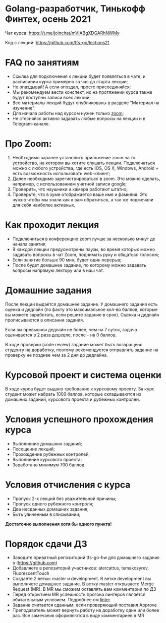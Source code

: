 # Golang-разработчик, Тинькофф Финтех, осень 2021

Чат курса: https://t.me/joinchat/mVIABgXDGARhNWMy

Код с лекций: https://github.com/tfs-go/lections21



# FAQ по занятиям
- Ссылка для подключения к лекции будет появляться в чате, и расписании курса примерно за час до старта лекции;
- Не опаздывай! А если опоздал, просто присоединяйся;
- Мы рекомендуем вести конспект, но на протяжении курса также будут доступны записи всех лекций;
- Все материалы лекций будут опубликованы в разделе "Материал на изучение";
- Для начала работы над курсом нужен только [zoom](https://zoom.us/support/down4j);
- Не стесняйся активно задавать любые вопросы на лекции и в Telegram-канале.

# Про Zoom:
1. Необходимо заранее установить приложение zoom на то устройство, на котором вы хотите слушать лекции. Подключаться можно с любого устройства, где есть IOS, OS X, Windows, Android + есть возможность использовать web-клиент;
2. Далее необходимо зарегистрироваться в zoom. Это можно сделать, например, с использованием учетной записи google;
3. Проверить, что наушники и камера работают штатно;
4. Проверьте, что в зуме отображается ваше имя и фамилия. Это нужно чтобы мы знали как к вам обратиться, а так же подмечали для себя наиболее активных.

# Как проходит лекция
- Подключиться в конференцию zoom лучше за несколько минут до начала занятия;
- В каждой лекции предусмотрены паузы, во время которых можно задавать вопросы в чат Zoom, поднимать руку и общаться голосом;
- Если занятие больше 90 мин, будет один перерыв;
- После будет домашнее задание, по которому можно задавать вопросы напрямую лектору или в наш чат.

# Домашние задания
После лекции выдаётся домашнее задание. У домашнего задания есть оценка и дедлайн (по факту это максимальное кол-во баллов, которые вы можете заработать, если решите задание в срок). Оценка и дедлайн прописываются в описании задания.

Если вы превысили дедлайн не более, чем на 7 суток, задача оценивается в 2 раза дешевле, после - на 0 баллов.

В ходе проверки (code review) задание может быть возвращено студенту на доработку, поэтому рекомендуется отправлять задание на проверку не позднее чем за 2 дня до дедлайна.

# Курсовой проект и система оценки
В ходе курса будет выдано требование к курсовому проекту. За курс студент может набрать 1000 баллов, которые складываются из домашних заданий, курсового проекта и рубежных контролей.

# Условия успешного прохождения курса
- Выполнение домашних заданий;
- Посещение лекций;
- Прохождение рубежных контролей;
- Выполнение курсового проекта;
- Заработано минимум 700 баллов.

# Условия отчисления с курса
- Пропуск 2-х лекций без уважительной причины;
- Пропуск одного рубежного контроля;
- Два несданных домашних задания;
- Быть уличенным в списывании;

**Достаточно выполнения хотя бы одного пункта!**
 
# Порядок сдачи ДЗ
- Заводите приватный репозиторий tfs-go-hw для домашнего задания в (https://github.com)
- Добавляете в репозиторий участников: atercattus, temakozyrev, FluorescentTouch
- Создаёте 2 ветки: master и development. В ветке development вы выполняете домашнее задание. В ветку master открываете Merge Request (MR). В MR мы сможем оставлять вам комментарии по ДЗ
- Перед открытием MR успешность прогона линтеров является обязательным условием. Подробнее см [linter](https://gitlab.com/slutoshin/tfs20s/-/blob/master/linter.md)
- Задание считается сданным, если проверяющий поставил Approve
- Преподаватель может вернуть работу на доработку один или более раз. Все замечания оформляются в виде комментариев в MR

